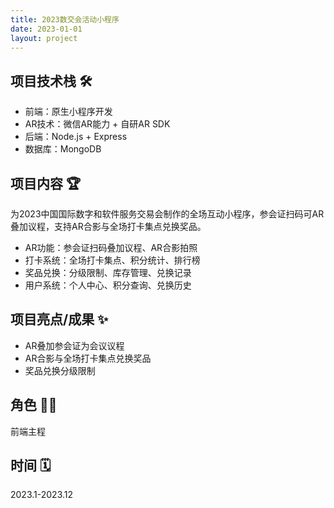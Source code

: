 ```yaml
---
title: 2023数交会活动小程序
date: 2023-01-01
layout: project
---
```


## 项目技术栈 🛠️

- 前端：原生小程序开发
- AR技术：微信AR能力 + 自研AR SDK
- 后端：Node.js + Express
- 数据库：MongoDB

## 项目内容 🏆

为2023中国国际数字和软件服务交易会制作的全场互动小程序，参会证扫码可AR叠加议程，支持AR合影与全场打卡集点兑换奖品。

- AR功能：参会证扫码叠加议程、AR合影拍照
- 打卡系统：全场打卡集点、积分统计、排行榜
- 奖品兑换：分级限制、库存管理、兑换记录
- 用户系统：个人中心、积分查询、兑换历史

## 项目亮点/成果 ✨

- AR叠加参会证为会议议程
- AR合影与全场打卡集点兑换奖品
- 奖品兑换分级限制

## 角色 👨‍💻

前端主程

## 时间 🗓️

2023.1-2023.12